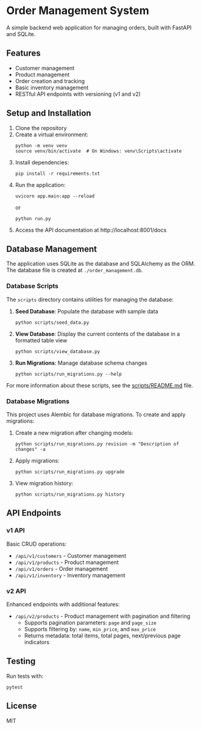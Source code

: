 # Order Management System

A simple backend web application for managing orders, built with FastAPI and SQLite.

## Features

- Customer management
- Product management
- Order creation and tracking
- Basic inventory management
- RESTful API endpoints with versioning (v1 and v2)

## Setup and Installation

1. Clone the repository
2. Create a virtual environment:
   ```
   python -m venv venv
   source venv/bin/activate  # On Windows: venv\Scripts\activate
   ```
3. Install dependencies:
   ```
   pip install -r requirements.txt
   ```
4. Run the application:
   ```
   uvicorn app.main:app --reload
   ```
   or
   ```
   python run.py
   ```
5. Access the API documentation at http://localhost:8001/docs

## Database Management

The application uses SQLite as the database and SQLAlchemy as the ORM. The database file is created at `./order_management.db`.

### Database Scripts

The `scripts` directory contains utilities for managing the database:

1. **Seed Database**: Populate the database with sample data
   ```
   python scripts/seed_data.py
   ```

2. **View Database**: Display the current contents of the database in a formatted table view
   ```
   python scripts/view_database.py
   ```

3. **Run Migrations**: Manage database schema changes
   ```
   python scripts/run_migrations.py --help
   ```

For more information about these scripts, see the [scripts/README.md](scripts/README.md) file.

### Database Migrations

This project uses Alembic for database migrations. To create and apply migrations:

1. Create a new migration after changing models:
   ```
   python scripts/run_migrations.py revision -m "Description of changes" -a
   ```

2. Apply migrations:
   ```
   python scripts/run_migrations.py upgrade
   ```

3. View migration history:
   ```
   python scripts/run_migrations.py history
   ```

## API Endpoints

### v1 API

Basic CRUD operations:

- `/api/v1/customers` - Customer management
- `/api/v1/products` - Product management
- `/api/v1/orders` - Order management
- `/api/v1/inventory` - Inventory management

### v2 API

Enhanced endpoints with additional features:

- `/api/v2/products` - Product management with pagination and filtering
  - Supports pagination parameters: `page` and `page_size`
  - Supports filtering by: `name`, `min_price`, and `max_price`
  - Returns metadata: total items, total pages, next/previous page indicators

## Testing

Run tests with:
```
pytest
```

## License

MIT
